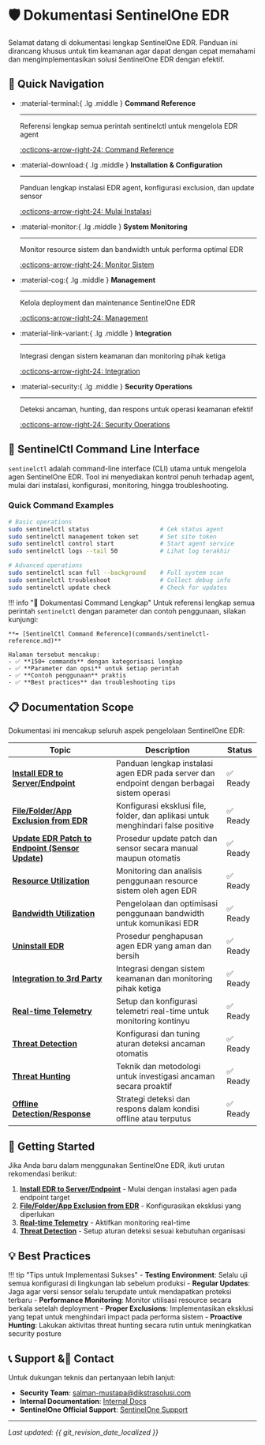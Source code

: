 # 🛡️ Dokumentasi SentinelOne EDR

Selamat datang di dokumentasi lengkap SentinelOne EDR. Panduan ini dirancang khusus untuk tim keamanan agar dapat dengan cepat memahami dan mengimplementasikan solusi SentinelOne EDR dengan efektif.

## 🎯 Quick Navigation

<div class="grid cards" markdown>

-   :material-terminal:{ .lg .middle } **Command Reference**

    ---

    Referensi lengkap semua perintah sentinelctl untuk mengelola EDR agent

    [:octicons-arrow-right-24: Command Reference](commands/sentinelctl-reference.md)

-   :material-download:{ .lg .middle } **Installation & Configuration**

    ---

    Panduan lengkap instalasi EDR agent, konfigurasi exclusion, dan update sensor

    [:octicons-arrow-right-24: Mulai Instalasi](installation/edr-install.md)

-   :material-monitor:{ .lg .middle } **System Monitoring**

    ---

    Monitor resource sistem dan bandwidth untuk performa optimal EDR

    [:octicons-arrow-right-24: Monitor Sistem](monitoring/resource-utilization.md)

-   :material-cog:{ .lg .middle } **Management**

    ---

    Kelola deployment dan maintenance SentinelOne EDR

    [:octicons-arrow-right-24: Management](management/uninstall-edr.md)

-   :material-link-variant:{ .lg .middle } **Integration**

    ---

    Integrasi dengan sistem keamanan dan monitoring pihak ketiga

    [:octicons-arrow-right-24: Integration](integration/third-party-integration.md)

-   :material-security:{ .lg .middle } **Security Operations**

    ---

    Deteksi ancaman, hunting, dan respons untuk operasi keamanan efektif

    [:octicons-arrow-right-24: Security Operations](security/threat-detection.md)

</div>

## 🔧 SentinelCtl Command Line Interface

`sentinelctl` adalah command-line interface (CLI) utama untuk mengelola agen SentinelOne EDR. Tool ini menyediakan kontrol penuh terhadap agent, mulai dari instalasi, konfigurasi, monitoring, hingga troubleshooting.

### Quick Command Examples

```bash
# Basic operations
sudo sentinelctl status                    # Cek status agent
sudo sentinelctl management token set      # Set site token
sudo sentinelctl control start             # Start agent service
sudo sentinelctl logs --tail 50            # Lihat log terakhir

# Advanced operations  
sudo sentinelctl scan full --background    # Full system scan
sudo sentinelctl troubleshoot              # Collect debug info
sudo sentinelctl update check              # Check for updates
```

!!! info "📖 Dokumentasi Command Lengkap"
    Untuk referensi lengkap semua perintah `sentinelctl` dengan parameter dan contoh penggunaan, silakan kunjungi:
    
    **➡️ [SentinelCtl Command Reference](commands/sentinelctl-reference.md)**
    
    Halaman tersebut mencakup:
    - ✅ **150+ commands** dengan kategorisasi lengkap
    - ✅ **Parameter dan opsi** untuk setiap perintah
    - ✅ **Contoh penggunaan** praktis
    - ✅ **Best practices** dan troubleshooting tips

## 📋 Documentation Scope

Dokumentasi ini mencakup seluruh aspek pengelolaan SentinelOne EDR:

| Topic | Description | Status |
|-------|-------------|--------|
| **[Install EDR to Server/Endpoint](installation/edr-install.md)** | Panduan lengkap instalasi agen EDR pada server dan endpoint dengan berbagai sistem operasi | ✅ Ready |
| **[File/Folder/App Exclusion from EDR](installation/edr-exclusion.md)** | Konfigurasi eksklusi file, folder, dan aplikasi untuk menghindari false positive | ✅ Ready |
| **[Update EDR Patch to Endpoint (Sensor Update)](installation/sensor-update.md)** | Prosedur update patch dan sensor secara manual maupun otomatis | ✅ Ready |
| **[Resource Utilization](monitoring/resource-utilization.md)** | Monitoring dan analisis penggunaan resource sistem oleh agen EDR | ✅ Ready |
| **[Bandwidth Utilization](monitoring/bandwidth-utilization.md)** | Pengelolaan dan optimisasi penggunaan bandwidth untuk komunikasi EDR | ✅ Ready |
| **[Uninstall EDR](management/uninstall-edr.md)** | Prosedur penghapusan agen EDR yang aman dan bersih | ✅ Ready |
| **[Integration to 3rd Party](integration/third-party-integration.md)** | Integrasi dengan sistem keamanan dan monitoring pihak ketiga | ✅ Ready |
| **[Real-time Telemetry](security/real-time-telemetry.md)** | Setup dan konfigurasi telemetri real-time untuk monitoring kontinyu | ✅ Ready |
| **[Threat Detection](security/threat-detection.md)** | Konfigurasi dan tuning aturan deteksi ancaman otomatis | ✅ Ready |
| **[Threat Hunting](security/threat-hunting.md)** | Teknik dan metodologi untuk investigasi ancaman secara proaktif | ✅ Ready |
| **[Offline Detection/Response](security/offline-detection-response.md)** | Strategi deteksi dan respons dalam kondisi offline atau terputus | ✅ Ready |

## 🚀 Getting Started

Jika Anda baru dalam menggunakan SentinelOne EDR, ikuti urutan rekomendasi berikut:

1. **[Install EDR to Server/Endpoint](installation/edr-install.md)** - Mulai dengan instalasi agen pada endpoint target
2. **[File/Folder/App Exclusion from EDR](installation/edr-exclusion.md)** - Konfigurasikan eksklusi yang diperlukan
3. **[Real-time Telemetry](security/real-time-telemetry.md)** - Aktifkan monitoring real-time
4. **[Threat Detection](security/threat-detection.md)** - Setup aturan deteksi sesuai kebutuhan organisasi

## 💡 Best Practices

!!! tip "Tips untuk Implementasi Sukses"
    - **Testing Environment**: Selalu uji semua konfigurasi di lingkungan lab sebelum produksi
    - **Regular Updates**: Jaga agar versi sensor selalu terupdate untuk mendapatkan proteksi terbaru
    - **Performance Monitoring**: Monitor utilisasi resource secara berkala setelah deployment
    - **Proper Exclusions**: Implementasikan eksklusi yang tepat untuk menghindari impact pada performa sistem
    - **Proactive Hunting**: Lakukan aktivitas threat hunting secara rutin untuk meningkatkan security posture

## 📞 Support & Contact

Untuk dukungan teknis dan pertanyaan lebih lanjut:

- **Security Team**: [salman-mustapa@dikstrasolusi.com](mailto:salman-mustapa@dikstrasolusi.com)
- **Internal Documentation**: [Internal Docs](https://salman-mustapa.github.io/s1-docs/)
- **SentinelOne Official Support**: [SentinelOne Support](https://dikstrasolusi.com)

---

*Last updated: {{ git_revision_date_localized }}*
